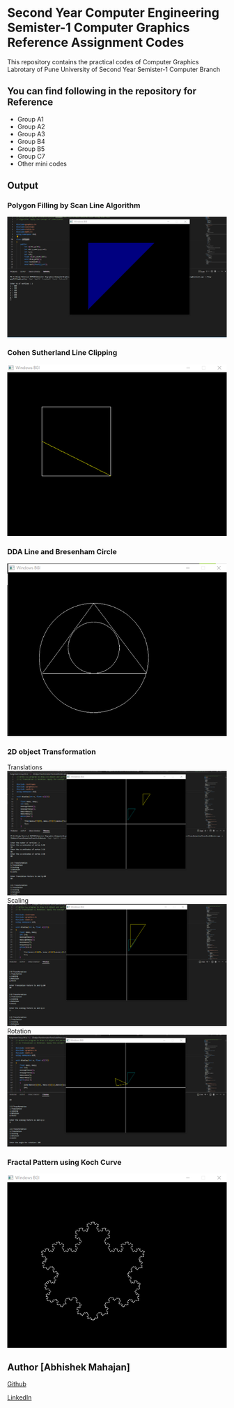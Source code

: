 # Second Year Computer Engineering Semister-1 Computer Graphics Reference Assignment Codes 

This repository contains the practical codes of Computer Graphics Labrotary of Pune University of Second Year Semister-1 Computer Branch

## You can find following in the repository for Reference

- Group A1
- Group A2
- Group A3
- Group B4
- Group B5
- Group C7
- Other mini codes

## Output
 
### Polygon Filling by Scan Line Algorithm

 ![image](https://github.com/abhishekmahajan3711/SECompGraphicsCodes/blob/2ef9793e0250131bd9ec3103f57af3f66a9c7544/outputImages/1.png)

### Cohen Sutherland Line Clipping

 ![image](https://github.com/abhishekmahajan3711/SECompGraphicsCodes/blob/2ef9793e0250131bd9ec3103f57af3f66a9c7544/outputImages/2.png)

 ### DDA Line and Bresenham Circle

 ![image](https://github.com/abhishekmahajan3711/SECompGraphicsCodes/blob/2ef9793e0250131bd9ec3103f57af3f66a9c7544/outputImages/3.png)

 ### 2D object Transformation
 Translations
![image](https://github.com/abhishekmahajan3711/SECompGraphicsCodes/blob/2ef9793e0250131bd9ec3103f57af3f66a9c7544/outputImages/4.png)
 Scaling 
![image](https://github.com/abhishekmahajan3711/SECompGraphicsCodes/blob/2ef9793e0250131bd9ec3103f57af3f66a9c7544/outputImages/5.png)
 Rotation
![image](https://github.com/abhishekmahajan3711/SECompGraphicsCodes/blob/2ef9793e0250131bd9ec3103f57af3f66a9c7544/outputImages/6.png)

### Fractal Pattern using Koch Curve
![image](https://github.com/abhishekmahajan3711/SECompGraphicsCodes/blob/2ef9793e0250131bd9ec3103f57af3f66a9c7544/outputImages/7.png)

## Author [Abhishek Mahajan]

[Github](https://github.com/abhishekmahajan3711)

[LinkedIn](https://www.linkedin.com/in/abhishek-mahajan-8a5a91252/)
